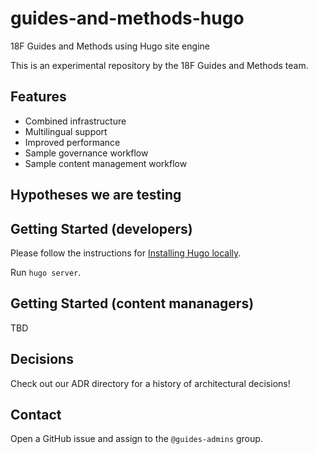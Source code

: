 # guides-and-methods-hugo
18F Guides and Methods using Hugo site engine

This is an experimental repository by the 18F Guides and Methods team.

## Features

* Combined infrastructure
* Multilingual support
* Improved performance
* Sample governance workflow
* Sample content management workflow

## Hypotheses we are testing

## Getting Started (developers)

Please follow the instructions for [Installing Hugo locally](https://gohugo.io/getting-started/usage/).

Run `hugo server`.

## Getting Started (content mananagers)

TBD

## Decisions

Check out our ADR directory for a history of architectural decisions!

## Contact
Open a GitHub issue and assign to the `@guides-admins` group.
